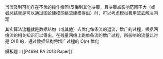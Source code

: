 

当涉及到可能存在不优的操作撤回/反悔到其他决策，且决策点影响范围不大（或者总结就是可以通过图论建模网络流建模得出）时，可以考虑模拟费用流去解决问题   
  
其实算法流程就是数据结构（或其他）去优化每条流的退流，增广的过程，根据网络流的相关知识可以得出，在残量网络上跑单条流的增广过程，所影响的流量此时是 $O(1)$ 的，通过数据结构将增广过程的 $O(n)$ 优化

模板题：[[P4694 PA 2013 Raper]]


